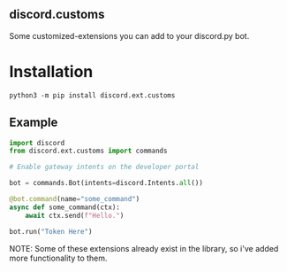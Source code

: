 ## discord.customs

Some customized-extensions you can add to your discord.py bot.

# Installation

```shell
python3 -m pip install discord.ext.customs
```

## Example

```python
import discord
from discord.ext.customs import commands

# Enable gateway intents on the developer portal

bot = commands.Bot(intents=discord.Intents.all())

@bot.command(name="some_command")
async def some_command(ctx):
    await ctx.send(f"Hello.")

bot.run("Token Here")
```

NOTE: Some of these extensions already exist in the library, so i've added more functionality to them.